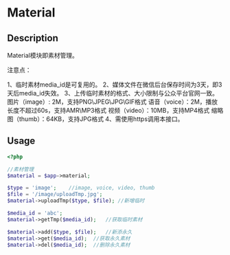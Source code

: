 # Material

## Description
Material模块即素材管理。

注意点：

1、临时素材media_id是可复用的。
2、媒体文件在微信后台保存时间为3天，即3天后media_id失效。
3、上传临时素材的格式、大小限制与公众平台官网一致。
    图片（image）: 2M，支持PNG\JPEG\JPG\GIF格式
    语音（voice）：2M，播放长度不超过60s，支持AMR\MP3格式
    视频（video）：10MB，支持MP4格式
    缩略图（thumb）：64KB，支持JPG格式
4、需使用https调用本接口。

## Usage
```php
<?php 

//素材管理
$material = $app->material;

$type = 'image';    //image, voice, video, thumb
$file = '/image/uploadTmp.jpg';
$material->uploadTmp($type, $file); //新增临时

$media_id = 'abc';
$material->getTmp($media_id);   //获取临时素材

$material->add($type, $file);   //新添永久
$material->get($media_id);  //获取永久素材
$material->del($media_id);  //删除永久素材

```